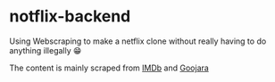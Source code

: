 # notflix-backend
Using Webscraping to make a netflix clone without really having to do anything illegally 😁

The content is mainly scraped from [IMDb](https://imdb.com) and [Goojara](https://goojara.to)
